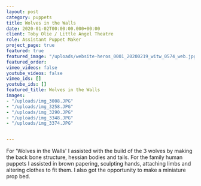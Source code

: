 ```yaml
---
layout: post
category: puppets
title: Wolves in the Walls
date: 2020-01-02T00:00:00.000+00:00
client: Toby Olie / Little Angel Theatre
role: Assistant Puppet Maker
project_page: true
featured: true
featured_image: "/uploads/website-heros_0001_20200219_witw_0574_web.jpg"
featured_order: 
vimeo_videos: false
youtube_videos: false
vimeo_ids: []
youtube_ids: []
featured_title: Wolves in the Walls
images:
- "/uploads/img_3008.JPG"
- "/uploads/img_3258.JPG"
- "/uploads/img_3290.JPG"
- "/uploads/img_3348.JPG"
- "/uploads/img_3374.JPG"


---
```

For 'Wolves in the Walls' I assisted with the build of the 3 wolves by making the back bone structure, hessian bodies and tails. For the family human puppets I assisted in brown papering, sculpting hands, attaching limbs and altering clothes to fit them. I also got the opportunity to make a miniature prop bed.

